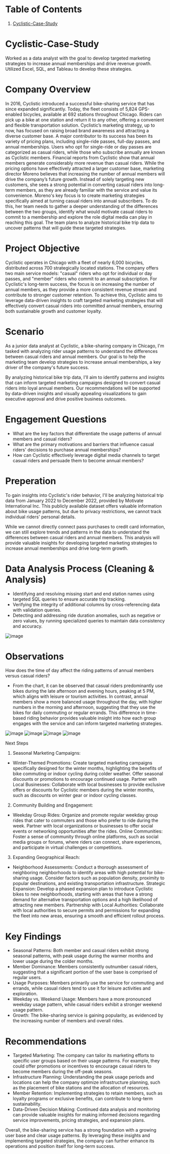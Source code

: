 # Table of Contents
1. [Cyclistic-Case-Study](#Cyclistic-Case-Study) 

# Cyclistic-Case-Study
Worked as a data analyst with the goal to develop targeted marketing strategies to increase annual memberships and drive revenue growth. Utilized Excel, SQL, and Tableau to develop these strategies.

# Company Overview
In 2016, Cyclistic introduced a successful bike-sharing service that has since expanded significantly. Today, the fleet consists of 5,824 GPS-enabled bicycles, available at 692 stations throughout Chicago. Riders can pick up a bike at one station and return it to any other, offering a convenient and flexible transportation solution.
Cyclistic’s marketing strategy, up to now, has focused on raising broad brand awareness and attracting a diverse customer base. A major contributor to its success has been its variety of pricing plans, including single-ride passes, full-day passes, and annual memberships. Users who opt for single-ride or day passes are categorized as casual riders, while those who subscribe annually are known as Cyclistic members.
Financial reports from Cyclistic show that annual members generate considerably more revenue than casual riders. While the pricing options have effectively attracted a larger customer base, marketing director Moreno believes that increasing the number of annual members will drive the company’s future growth. Instead of solely targeting new customers, she sees a strong potential in converting casual riders into long-term members, as they are already familiar with the service and value its convenience.
Moreno's key focus is to create marketing strategies specifically aimed at turning casual riders into annual subscribers. To do this, her team needs to gather a deeper understanding of the differences between the two groups, identify what would motivate casual riders to commit to a membership and explore the role digital media can play in reaching this goal. The team plans to analyze historical bike trip data to uncover patterns that will guide these targeted strategies.
# Project Objective
Cyclistic operates in Chicago with a fleet of nearly 6,000 bicycles, distributed across 700 strategically located stations. The company offers two main service models: "casual" riders who opt for individual or day passes, and "member" riders who commit to an annual subscription.
For Cyclistic's long-term success, the focus is on increasing the number of annual members, as they provide a more consistent revenue stream and contribute to stronger customer retention. To achieve this, Cyclistic aims to leverage data-driven insights to craft targeted marketing strategies that will effectively convert casual riders into committed annual members, ensuring both sustainable growth and customer loyalty.
# Scenario
As a junior data analyst at Cyclistic, a bike-sharing company in Chicago, I'm tasked with analyzing rider usage patterns to understand the differences between casual riders and annual members. Our goal is to help the marketing team develop strategies to increase annual memberships, a key driver of the company's future success.

By analyzing historical bike trip data, I'll aim to identify patterns and insights that can inform targeted marketing campaigns designed to convert casual riders into loyal annual members. Our recommendations will be supported by data-driven insights and visually appealing visualizations to gain executive approval and drive positive business outcomes.
# Engagement Questions
- What are the key factors that differentiate the usage patterns of annual members and casual riders?
- What are the primary motivations and barriers that influence casual riders' decisions to purchase annual memberships?
- How can Cyclistic effectively leverage digital media channels to target casual riders and persuade them to become annual members?
# Preperation
To gain insights into Cyclistic's rider behavior, I'll be analyzing historical trip data from January 2022 to December 2022, provided by Motivate International Inc. This publicly available dataset offers valuable information about bike usage patterns, but due to privacy restrictions, we cannot track individual riders' personal details.

While we cannot directly connect pass purchases to credit card information, we can still explore trends and patterns in the data to understand the differences between casual riders and annual members. This analysis will provide valuable insights for developing targeted marketing strategies to increase annual memberships and drive long-term growth.
# Data Analysis Process (Cleaning & Analysis)
- Identifying and resolving missing start and end station names using targeted SQL queries to ensure accurate trip tracking.
- Verifying the integrity of additional columns by cross-referencing data with validation queries.
- Detecting and addressing ride duration anomalies, such as negative or zero values, by running specialized queries to maintain data consistency and accuracy.

![image](https://github.com/user-attachments/assets/0cf29969-08f2-4049-a343-70b2b5d15a21)
  
# Observations
How does the time of day affect the riding patterns of annual members versus casual riders?
- From the chart, it can be observed that casual riders predominantly use bikes during the late afternoon and evening hours, peaking at 5 PM, which aligns with leisure or tourism activities. In contrast, annual members show a more balanced usage throughout the day, with higher numbers in the morning and afternoon, suggesting that they use the bikes for daily commuting or regular errands. This difference in time-based riding behavior provides valuable insight into how each group engages with the service and can inform targeted marketing strategies.

![image](https://github.com/user-attachments/assets/68b15eb9-4f5e-46f5-b8b7-83712e9e6cc7)
![image](https://github.com/user-attachments/assets/378c43d1-09d0-4239-bf7b-c3726c5f74d1)
![image](https://github.com/user-attachments/assets/6b979f91-1262-4cad-bd5a-60a736c7874b)
![image](https://github.com/user-attachments/assets/9f5132c2-ec11-49f7-bd68-221861f8ee11)

Next Steps 
1. Seasonal Marketing Campaigns:
- Winter-Themed Promotions: Create targeted marketing campaigns specifically designed for the winter months, highlighting the benefits of bike commuting or indoor cycling during colder weather. Offer seasonal discounts or promotions to encourage continued usage.
Partner with Local Businesses: Collaborate with local businesses to provide exclusive offers or discounts for Cyclistic members during the winter months, such as discounts on winter gear or indoor cycling classes.
2. Community Building and Engagement:
- Weekday Group Rides: Organize and promote regular weekday group rides that cater to commuters and those who prefer to ride during the week. Partner with local organizations or businesses to offer social events or networking opportunities after the rides.
Online Communities: Foster a sense of community through online platforms, such as social media groups or forums, where riders can connect, share experiences, and participate in virtual challenges or competitions.
3. Expanding Geographical Reach:
- Neighborhood Assessments: Conduct a thorough assessment of neighboring neighborhoods to identify areas with high potential for bike-sharing usage. Consider factors such as population density, proximity to popular destinations, and existing transportation infrastructure.
Strategic Expansion: Develop a phased expansion plan to introduce Cyclistic bikes to new neighborhoods, starting with areas that have a strong demand for alternative transportation options and a high likelihood of attracting new members.
Partnership with Local Authorities: Collaborate with local authorities to secure permits and permissions for expanding the fleet into new areas, ensuring a smooth and efficient rollout process.
# Key Findings
- Seasonal Patterns: Both member and casual riders exhibit strong seasonal patterns, with peak usage during the warmer months and lower usage during the colder months.
- Member Dominance: Members consistently outnumber casual riders, suggesting that a significant portion of the user base is comprised of regular users.
- Usage Purposes: Members primarily use the service for commuting and errands, while casual riders tend to use it for leisure activities and exploration.
- Weekday vs. Weekend Usage: Members have a more pronounced weekday usage pattern, while casual riders exhibit a stronger weekend usage pattern.
- Growth: The bike-sharing service is gaining popularity, as evidenced by the increasing number of members and overall rides.
# Recommendations
- Targeted Marketing: The company can tailor its marketing efforts to specific user groups based on their usage patterns. For example, they could offer promotions or incentives to encourage casual riders to become members during the off-peak seasons.
- Infrastructure Planning: Understanding the peak usage periods and locations can help the company optimize infrastructure planning, such as the placement of bike stations and the allocation of resources.
- Member Retention: Implementing strategies to retain members, such as loyalty programs or exclusive benefits, can contribute to long-term sustainability.
- Data-Driven Decision Making: Continued data analysis and monitoring can provide valuable insights for making informed decisions regarding service improvements, pricing strategies, and expansion plans.

Overall, the bike-sharing service has a strong foundation with a growing user base and clear usage patterns. By leveraging these insights and implementing targeted strategies, the company can further enhance its operations and position itself for long-term success.
